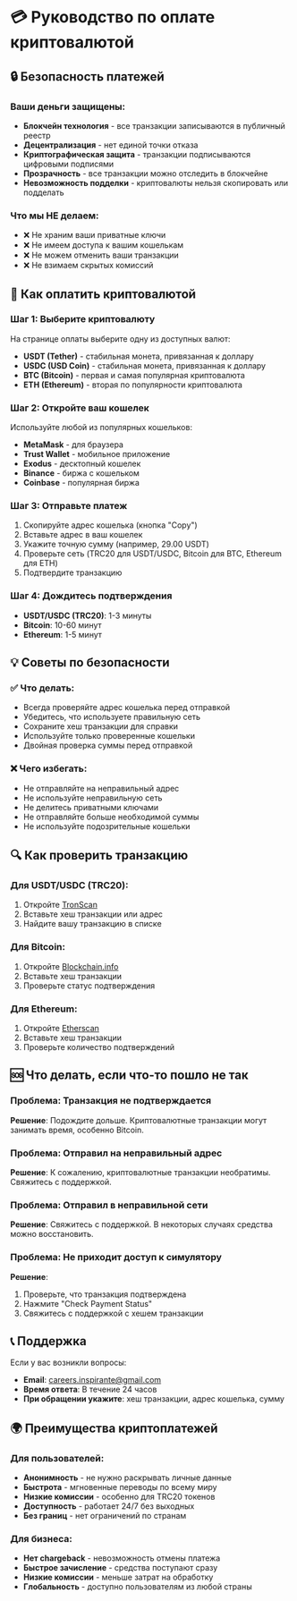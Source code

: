 # 💳 Руководство по оплате криптовалютой

## 🔒 Безопасность платежей

### Ваши деньги защищены:
- **Блокчейн технология** - все транзакции записываются в публичный реестр
- **Децентрализация** - нет единой точки отказа
- **Криптографическая защита** - транзакции подписываются цифровыми подписями
- **Прозрачность** - все транзакции можно отследить в блокчейне
- **Невозможность подделки** - криптовалюты нельзя скопировать или подделать

### Что мы НЕ делаем:
- ❌ Не храним ваши приватные ключи
- ❌ Не имеем доступа к вашим кошелькам
- ❌ Не можем отменить ваши транзакции
- ❌ Не взимаем скрытых комиссий

## 📱 Как оплатить криптовалютой

### Шаг 1: Выберите криптовалюту
На странице оплаты выберите одну из доступных валют:
- **USDT (Tether)** - стабильная монета, привязанная к доллару
- **USDC (USD Coin)** - стабильная монета, привязанная к доллару  
- **BTC (Bitcoin)** - первая и самая популярная криптовалюта
- **ETH (Ethereum)** - вторая по популярности криптовалюта

### Шаг 2: Откройте ваш кошелек
Используйте любой из популярных кошельков:
- **MetaMask** - для браузера
- **Trust Wallet** - мобильное приложение
- **Exodus** - десктопный кошелек
- **Binance** - биржа с кошельком
- **Coinbase** - популярная биржа

### Шаг 3: Отправьте платеж
1. Скопируйте адрес кошелька (кнопка "Copy")
2. Вставьте адрес в ваш кошелек
3. Укажите точную сумму (например, 29.00 USDT)
4. Проверьте сеть (TRC20 для USDT/USDC, Bitcoin для BTC, Ethereum для ETH)
5. Подтвердите транзакцию

### Шаг 4: Дождитесь подтверждения
- **USDT/USDC (TRC20)**: 1-3 минуты
- **Bitcoin**: 10-60 минут
- **Ethereum**: 1-5 минут

## 💡 Советы по безопасности

### ✅ Что делать:
- Всегда проверяйте адрес кошелька перед отправкой
- Убедитесь, что используете правильную сеть
- Сохраните хеш транзакции для справки
- Используйте только проверенные кошельки
- Двойная проверка суммы перед отправкой

### ❌ Чего избегать:
- Не отправляйте на неправильный адрес
- Не используйте неправильную сеть
- Не делитесь приватными ключами
- Не отправляйте больше необходимой суммы
- Не используйте подозрительные кошельки

## 🔍 Как проверить транзакцию

### Для USDT/USDC (TRC20):
1. Откройте [TronScan](https://tronscan.org/)
2. Вставьте хеш транзакции или адрес
3. Найдите вашу транзакцию в списке

### Для Bitcoin:
1. Откройте [Blockchain.info](https://blockchain.info/)
2. Вставьте хеш транзакции
3. Проверьте статус подтверждения

### Для Ethereum:
1. Откройте [Etherscan](https://etherscan.io/)
2. Вставьте хеш транзакции
3. Проверьте количество подтверждений

## 🆘 Что делать, если что-то пошло не так

### Проблема: Транзакция не подтверждается
**Решение**: Подождите дольше. Криптовалютные транзакции могут занимать время, особенно Bitcoin.

### Проблема: Отправил на неправильный адрес
**Решение**: К сожалению, криптовалютные транзакции необратимы. Свяжитесь с поддержкой.

### Проблема: Отправил в неправильной сети
**Решение**: Свяжитесь с поддержкой. В некоторых случаях средства можно восстановить.

### Проблема: Не приходит доступ к симулятору
**Решение**: 
1. Проверьте, что транзакция подтверждена
2. Нажмите "Check Payment Status"
3. Свяжитесь с поддержкой с хешем транзакции

## 📞 Поддержка

Если у вас возникли вопросы:
- **Email**: careers.inspirante@gmail.com
- **Время ответа**: В течение 24 часов
- **При обращении укажите**: хеш транзакции, адрес кошелька, сумму

## 🌍 Преимущества криптоплатежей

### Для пользователей:
- **Анонимность** - не нужно раскрывать личные данные
- **Быстрота** - мгновенные переводы по всему миру
- **Низкие комиссии** - особенно для TRC20 токенов
- **Доступность** - работает 24/7 без выходных
- **Без границ** - нет ограничений по странам

### Для бизнеса:
- **Нет chargeback** - невозможность отмены платежа
- **Быстрое зачисление** - средства поступают сразу
- **Низкие комиссии** - меньше затрат на обработку
- **Глобальность** - доступно пользователям из любой страны
